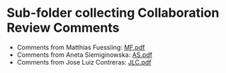 # Sub-folder collecting Collaboration Review Comments

- Comments from Matthias Fuessling: [MF.pdf](ms-MF_v2.pdf)
- Comments from Aneta Siemiginowska: [AS.pdf](ms-commented-siemiginowska.pdf)
- Comments from Jose Luiz Contreras: [JLC.pdf](GP-paper-20230205-Review-JLC.pdf)

